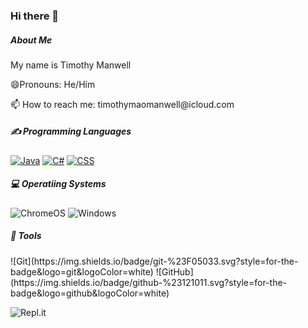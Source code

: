 ### Hi there 👋
<h5>About Me</h5>
<p>My name is Timothy Manwell</p>
<p>😄Pronouns: He/Him</p>
<p>📫 How to reach me: timothymaomanwell@icloud.com</p>

<h5>✍ Programming Languages</h5>
<a href="https://github.com/search?q=user%3AMr-Coxall+language%3Ajava"><img alt="Java" src="https://img.shields.io/badge/Java-007396.svg?logo=java&logoColor=white"></a>
<a href="https://github.com/search?q=user%3AMr-Coxall+language%3Acsharp"><img alt="C#" src="https://custom-icon-badges.herokuapp.com/badge/C%23-68217A.svg?logo=cs2&logoColor=white"></a>
<a href="https://github.com/search?q=user%3AMr-Coxall+language%3Acss"><img alt="CSS" src="https://img.shields.io/badge/CSS-1572B6.svg?logo=css3&logoColor=white"></a>

<h5>💻 Operatiing Systems</h5>
<img src="https://img.shields.io/badge/chrome%20os-3d89fc?logo=google%20chrome&logoColor=white" alt="ChromeOS">
<img src="https://img.shields.io/badge/Windows-0078D6?logo=windows&logoColor=white" alt="Windows">

<h5>🔧 Tools</h5>
  ![Git](https://img.shields.io/badge/git-%23F05033.svg?style=for-the-badge&logo=git&logoColor=white)
  ![GitHub](https://img.shields.io/badge/github-%23121011.svg?style=for-the-badge&logo=github&logoColor=white)

  ![Repl.it](https://img.shields.io/badge/Repl.it-%230D101E.svg?style=for-the-badge&logo=replit&logoColor=white)
